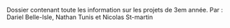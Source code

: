 Dossier contenant toute les information sur les projets de 3em année.
Par : Dariel Belle-Isle, Nathan Tunis et Nicolas St-martin

